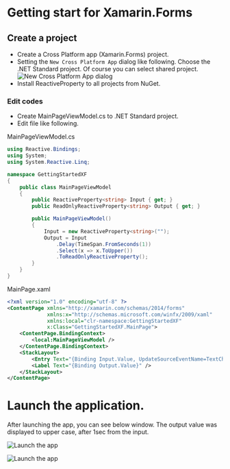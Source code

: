 # Getting start for Xamarin.Forms

## Create a project

- Create a Cross Platform app (Xamarin.Forms) project.
- Setting the `New Cross Platform App` dialog like following.
  Choose the .NET Standard project. Of course you can select shared project.
  ![New Cross Platform App dialog](./images/xf-create-project.png)
- Install ReactiveProperty to all projects from NuGet.

### Edit codes

- Create MainPageViewModel.cs to .NET Standard project.
- Edit file like following.

MainPageViewModel.cs
```csharp
using Reactive.Bindings;
using System;
using System.Reactive.Linq;

namespace GettingStartedXF
{
    public class MainPageViewModel
    {
        public ReactiveProperty<string> Input { get; }
        public ReadOnlyReactiveProperty<string> Output { get; }

        public MainPageViewModel()
        {
            Input = new ReactiveProperty<string>("");
            Output = Input
                .Delay(TimeSpan.FromSeconds(1))
                .Select(x => x.ToUpper())
                .ToReadOnlyReactiveProperty();
        }
    }
}
```

MainPage.xaml
```xml
<?xml version="1.0" encoding="utf-8" ?>
<ContentPage xmlns="http://xamarin.com/schemas/2014/forms"
             xmlns:x="http://schemas.microsoft.com/winfx/2009/xaml"
             xmlns:local="clr-namespace:GettingStartedXF"
             x:Class="GettingStartedXF.MainPage">
    <ContentPage.BindingContext>
        <local:MainPageViewModel />
    </ContentPage.BindingContext>
    <StackLayout>
        <Entry Text="{Binding Input.Value, UpdateSourceEventName=TextChanged}" />
        <Label Text="{Binding Output.Value}" />
    </StackLayout>
</ContentPage>
```

# Launch the application.

After launching the app, you can see below window.
The output value was displayed to upper case, after 1sec from the input.

![Launch the app](./images/launch-xf-app-android.gif)

![Launch the app](./images/launch-xf-app-uwp.gif)

